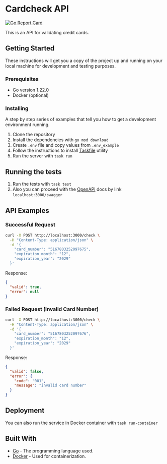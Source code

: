 # Cardcheck API

[![Go Report Card](https://goreportcard.com/badge/github.com/markraiter/cardcheck)](https://goreportcard.com/report/github.com/markraiter/cardcheck)


This is an API for validating credit cards.

## Getting Started

These instructions will get you a copy of the project up and running on your local machine for development and testing purposes.

### Prerequisites

- Go version 1.22.0
- Docker (optional)

### Installing

A step by step series of examples that tell you how to get a development environment running.

1. Clone the repository
2. Install the dependencies with `go mod download`
3. Create `.env` file and copy values from `.env_example`
4. Follow the instructions to install [Taskfile](https://taskfile.dev/installation/) utility
5. Run the server with `task run`

## Running the tests

1. Run the tests with `task test`
2. Also you can proceed with the [OpenAPI](https://swagger.io/) docs by link `localhost:3000/swagger`

## API Examples

### Successful Request
```bash
curl -X POST http://localhost:3000/check \
  -H "Content-Type: application/json" \
  -d '{
    "card_number": "5167803252097675",
    "expiration_month": "12",
    "expiration_year": "2029"
  }'
```

Response:
```json
{
  "valid": true,
  "error": null
}
```

### Failed Request (Invalid Card Number)
```bash
curl -X POST http://localhost:3000/check \
  -H "Content-Type: application/json" \
  -d '{
    "card_number": "5167803252097676",
    "expiration_month": "12",
    "expiration_year": "2029"
  }'
```

Response:
```json
{
  "valid": false,
  "error": {
    "code": "001",
    "message": "invalid card number"
  }
}
```

## Deployment

You can also run the service in Docker container with `task run-container`

## Built With

- [Go](https://golang.org/) - The programming language used.
- [Docker](https://www.docker.com/) - Used for containerization.
